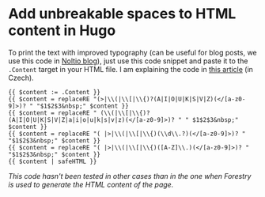 # Add unbreakable spaces to HTML content in Hugo

To print the text with improved typography (can be useful for blog posts, we use this code in [Noltio blog](https://noltio.com/cs/blog/)), just use this code snippet and paste it to the `.Content` target in your HTML file. I am explaining the code in [this article](https://noltio.com/cs/blog/hugo-jak-na-automaticke-nahrazeni-mezer-nedelitelnymi/) (in Czech).

```
{{ $content := .Content }}
{{ $content = replaceRE "(>|\\(|\\[|\\{)?(A|I|O|U|K|S|V|Z)(</[a-z0-9]>)? " "$1$2$3&nbsp;" $content }}
{{ $content = replaceRE " (\\(|\\[|\\{)?(A|I|O|U|K|S|V|Z|a|i|o|u|k|s|v|z)(</[a-z0-9]>)? " " $1$2$3&nbsp;" $content }}
{{ $content = replaceRE "( |>|\\(|\\[|\\{)(\\d\\.?)(</[a-z0-9]>)? " "$1$2$3&nbsp;" $content }}
{{ $content = replaceRE "( |>|\\(|\\[|\\{)([A-Z]\\.)(</[a-z0-9]>)? " "$1$2$3&nbsp;" $content }}
{{ $content | safeHTML }}
```

_This code hasn't been tested in other cases than in the one when Forestry is used to generate the HTML content of the page._
